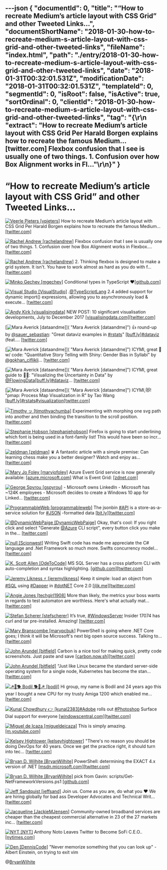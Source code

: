 ---json
{
  "documentId": 0,
  "title": "“How to recreate Medium’s article layout with CSS Grid” and other Tweeted Links…",
  "documentShortName": "2018-01-30-how-to-recreate-medium-s-article-layout-with-css-grid-and-other-tweeted-links",
  "fileName": "index.html",
  "path": "./entry/2018-01-30-how-to-recreate-medium-s-article-layout-with-css-grid-and-other-tweeted-links",
  "date": "2018-01-31T00:32:01.531Z",
  "modificationDate": "2018-01-31T00:32:01.531Z",
  "templateId": 0,
  "segmentId": 0,
  "isRoot": false,
  "isActive": true,
  "sortOrdinal": 0,
  "clientId": "2018-01-30-how-to-recreate-medium-s-article-layout-with-css-grid-and-other-tweeted-links",
  "tag": "{\r\n  \"extract\": \"How to recreate Medium’s article layout with CSS Grid          Per Harald Borgen explains how to recreate the famous Medium… [twitter.com] Flexbox confusion that I see is usually one of two things.          1. Confusion over how Box Alignment works in Fl...\"\r\n}"
}
---

# “How to recreate Medium’s article layout with CSS Grid” and other Tweeted Links…

[<img alt="Veerle Pieters [vpieters]" src="https://songhay.blob.core.windows.net/shared-social-twitter/vpieters.png">](http://t.co/A4ZEwCEPEs "Veerle Pieters [vpieters]") How to recreate Medium’s article layout with CSS Grid Per Harald Borgen explains how to recreate the famous Medium… [[twitter.com]](https://twitter.com/i/web/status/957991106716856320)

[<img alt="Rachel Andrew [rachelandrew]" src="https://songhay.blob.core.windows.net/shared-social-twitter/rachelandrew.jpg">](https://t.co/bnYdfVIAqQ "Rachel Andrew [rachelandrew]") Flexbox confusion that I see is usually one of two things. 1. Confusion over how Box Alignment works in Flexbox.… [[twitter.com]](https://twitter.com/i/web/status/953970716713586688)

[<img alt="Rachel Andrew [rachelandrew]" src="https://songhay.blob.core.windows.net/shared-social-twitter/rachelandrew.jpg">](https://t.co/bnYdfVIAqQ "Rachel Andrew [rachelandrew]") 2. Thinking flexbox is designed to make a grid system. It isn't. You have to work almost as hard as you do with f… [[twitter.com]](https://twitter.com/i/web/status/953971303547064321)

[<img alt="Minko Gechev [mgechev]" src="https://songhay.blob.core.windows.net/shared-social-twitter/mgechev.jpg">](https://t.co/7KvH8Bz1QN "Minko Gechev [mgechev]") Conditional types in TypeScript ❤[[github.com]](https://github.com/Microsoft/TypeScript/pull/21316)

[<img alt="Visual Studio [VisualStudio]" src="https://songhay.blob.core.windows.net/shared-social-twitter/VisualStudio.jpg">](http://t.co/OqnL9IGcUY "Visual Studio [VisualStudio]") .[@TypeScriptLang](http://twitter.com/TypeScriptLang) 2.4 added support for dynamic import() expressions, allowing you to asynchronously load &amp; execute… [[twitter.com]](https://twitter.com/i/web/status/955458788697563137)

[<img alt="Andy Kirk [visualisingdata]" src="https://songhay.blob.core.windows.net/shared-social-twitter/visualisingdata.jpg">](https://t.co/JAymqQeZJs "Andy Kirk [visualisingdata]") NEW POST: 10 significant visualisation developments, July to December 2017 [[visualisingdata.com]](http://www.visualisingdata.com/2018/01/10-significant-visualisation-developments-july-december-2017/)[[twitter.com]](https://twitter.com/visualisingdata/status/955379225757962241/photo/1)

[<img alt="Mara Averick [dataandme]" src="https://songhay.blob.core.windows.net/shared-social-twitter/dataandme.jpg">]( "Mara Averick [dataandme]") 👍 round-up by [@sauer_sebastian](http://twitter.com/sauer_sebastian): "Great dataviz examples in [#rstats](http://twitter.com/search?q=%23rstats)" [[buff.ly]](https://buff.ly/2DK0y6y)[#dataviz](http://twitter.com/search?q=%23dataviz) (feat.… [[twitter.com]](https://twitter.com/i/web/status/954077451075932160)

[<img alt="Mara Averick [dataandme]" src="https://songhay.blob.core.windows.net/shared-social-twitter/dataandme.jpg">]( "Mara Averick [dataandme]") ICYMI, great 📝 w/ code: "Quantitative Story Telling with Shiny: Gender Bias in Syllabi" by [@gokhan_ciflikli](http://twitter.com/gokhan_ciflikli)… [[twitter.com]](https://twitter.com/i/web/status/954051473159151616)

[<img alt="Mara Averick [dataandme]" src="https://songhay.blob.core.windows.net/shared-social-twitter/dataandme.jpg">]( "Mara Averick [dataandme]") ICYMI, great guide to 🤷‍♂️: "Visualizing the Uncertainty in Data" by [@FlowingData](http://twitter.com/FlowingData)[[buff.ly]](https://buff.ly/2CJzVNN)[#dataviz](http://twitter.com/search?q=%23dataviz)… [[twitter.com]](https://twitter.com/i/web/status/954115440690827264)

[<img alt="Mara Averick [dataandme]" src="https://songhay.blob.core.windows.net/shared-social-twitter/dataandme.jpg">]( "Mara Averick [dataandme]") ICYMI,😻! "pmap: Process Map Visualization in R" by Tao Wang [[buff.ly]](https://buff.ly/2DOgDs7)[#rstats](http://twitter.com/search?q=%23rstats)[#visualization](http://twitter.com/search?q=%23visualization)[[twitter.com]](https://twitter.com/dataandme/status/955564992291631105/photo/1)

[<img alt="Timothy ッ [timothyachumba]" src="https://songhay.blob.core.windows.net/shared-social-twitter/timothyachumba.jpg">](https://t.co/dgjaItNceX "Timothy ッ [timothyachumba]") Experimenting with morphing one svg path into another and then binding the transition to the scroll position. [[twitter.com]](https://twitter.com/timothyachumba/status/955364205313568768/video/1)

[<img alt="Stephanie Hobson [stephaniehobson]" src="https://songhay.blob.core.windows.net/shared-social-twitter/stephaniehobson.jpg">](http://t.co/2X9JuAEvtf "Stephanie Hobson [stephaniehobson]") Firefox is going to start underlining which font is being used in a font-family list! This would have been so incr… [[twitter.com]](https://twitter.com/i/web/status/955504654707703808)

[<img alt="zeldman [zeldman]" src="https://songhay.blob.core.windows.net/shared-social-twitter/zeldman.jpg">](https://t.co/wHwI77voyQ "zeldman [zeldman]") ♛ A fantastic article with a simple premise: Can learning chess make you a better designer? Watch and enjoy as… [[twitter.com]](https://twitter.com/i/web/status/955832601150926849)

[<img alt="Mary Jo Foley [maryjofoley]" src="https://songhay.blob.core.windows.net/shared-social-twitter/maryjofoley.png">](http://t.co/qJf6Vbi9nq "Mary Jo Foley [maryjofoley]") Azure Event Grid service is now generally available: [[azure.microsoft.com]](https://azure.microsoft.com/en-us/blog/announcing-the-general-availability-of-azure-event-grid/) What is Event Grid: [[zdnet.com]](http://www.zdnet.com/article/microsoft-takes-the-wraps-off-new-azure-event-grid-service/)

[<img alt="George Spyrou [gspyrou]" src="https://songhay.blob.core.windows.net/shared-social-twitter/gspyrou.png">](http://t.co/VOJ8n4rVyi "George Spyrou [gspyrou]") - Microsoft owns LinkedIn - Microsoft has ~124K employees - Microsoft decides to create a Windows 10 app for Linked… [[twitter.com]](https://twitter.com/i/web/status/953967422586998784)

[<img alt="ProgrammableWeb [programmableweb]" src="https://songhay.blob.core.windows.net/shared-social-twitter/programmableweb.png">](http://t.co/pDfB5xEP5E "ProgrammableWeb [programmableweb]") The jsonbin [#API](http://twitter.com/search?q=%23API) is a store-as-a-service solution for [#JSON](http://twitter.com/search?q=%23JSON) -formatted data [[bit.ly]](http://bit.ly/2Do2ph6)[[twitter.com]](https://twitter.com/programmableweb/status/951852587220860928/photo/1)

[<img alt="@DynamicWebPaige [DynamicWebPaige]" src="https://songhay.blob.core.windows.net/shared-social-twitter/DynamicWebPaige.jpg">](https://t.co/9mVw6msjov "@DynamicWebPaige [DynamicWebPaige]") Okay, that's cool: If you right click and select "Generate [@Azure](http://twitter.com/Azure) CLI script", every button click you make in the… [[twitter.com]](https://twitter.com/i/web/status/955733967185072128)

[<img alt="null [Scionwest]" src="https://songhay.blob.core.windows.net/shared-social-twitter/Scionwest.jpg">](https://t.co/8g6bjq4zfp "null [Scionwest]") Writing Swift code has made me appreciate the C# language and .Net Framework so much more. Swifts concurrency model… [[twitter.com]](https://twitter.com/i/web/status/953852689107963904)

[<img alt="K. Scott Allen [OdeToCode]" src="https://songhay.blob.core.windows.net/shared-social-twitter/OdeToCode.jpg">](http://t.co/Hmf56LfjnV "K. Scott Allen [OdeToCode]") MS SQL Server has a cross platform CLI with auto-completion and syntax highlighting. [[github.com]](https://github.com/dbcli/mssql-cli/)[[twitter.com]](https://twitter.com/OdeToCode/status/954727969704030208/photo/1)

[<img alt="Jeremy Likness ⚡️ [jeremylikness]" src="https://songhay.blob.core.windows.net/shared-social-twitter/jeremylikness.jpg">](https://t.co/IbLCTBQJ41 "Jeremy Likness ⚡️ [jeremylikness]") Keep it simple: load an object from [#SQL](http://twitter.com/search?q=%23SQL) using [#Dapper](http://twitter.com/search?q=%23Dapper) in [#dotNET](http://twitter.com/search?q=%23dotNET) Core 2.0 [[jlik.me]](https://jlik.me/cnf)[[twitter.com]](https://twitter.com/jeremylikness/status/955848645185810434/photo/1)

[<img alt="Angie Jones [techgirl1908]" src="https://songhay.blob.core.windows.net/shared-social-twitter/techgirl1908.jpg">](https://t.co/Y59L5ysudT "Angie Jones [techgirl1908]") More than likely, the metrics your boss wants in regards to test automaton are worthless. Here's what actually mat… [[twitter.com]](https://twitter.com/i/web/status/953982725731397632)

[<img alt="Stefan Scherer [stefscherer]" src="https://songhay.blob.core.windows.net/shared-social-twitter/stefscherer.jpg">](https://t.co/kQP9sKqxZX "Stefan Scherer [stefscherer]") It’s true, [#WindowsServer](http://twitter.com/search?q=%23WindowsServer) Insider 17074 has curl and tar pre-installed. Amazing! [[twitter.com]](https://twitter.com/stefscherer/status/953721851846459392/photo/1)

[<img alt="Mary Branscombe [marypcbuk]" src="https://songhay.blob.core.windows.net/shared-social-twitter/marypcbuk.jpg">](http://t.co/qmeWyOvZ7Z "Mary Branscombe [marypcbuk]") PowerShell is going where .NET Core goes; I think it will be Microsoft's next big open source success. Talking to… [[twitter.com]](https://twitter.com/i/web/status/954078627997642758)

[<img alt="John Arundel [bitfield]" src="https://songhay.blob.core.windows.net/shared-social-twitter/bitfield.jpeg">](https://t.co/OfjPk1VNvq "John Arundel [bitfield]") Carbon is a nice tool for making quick, pretty code screenshots. Just paste and save [[carbon.now.sh]](https://carbon.now.sh/)[[twitter.com]](https://twitter.com/bitfield/status/955091870534815745/photo/1)

[<img alt="John Arundel [bitfield]" src="https://songhay.blob.core.windows.net/shared-social-twitter/bitfield.jpeg">](https://t.co/OfjPk1VNvq "John Arundel [bitfield]") “Just like Linux became the standard server-side operating system for a single node, Kubernetes has become the stan… [[twitter.com]](https://twitter.com/i/web/status/954345703567917061)

[<img alt="☭🚀🐕 Bodil 🐕🚀☭ [bodil]" src="https://songhay.blob.core.windows.net/shared-social-twitter/bodil.jpg">](https://t.co/fI3Z8G3Ou6 "☭🚀🐕 Bodil 🐕🚀☭ [bodil]") Hi group, my name is Bodil and 24 years ago this year I bought a new CPU for my trusty Amiga 1200 which enabled me… [[twitter.com]](https://twitter.com/i/web/status/954786562973331456)

[<img alt="Kunal Chowdhury 👉 [kunal2383]" src="https://songhay.blob.core.windows.net/shared-social-twitter/kunal2383.jpg">](https://t.co/u7EfGBIizl "Kunal Chowdhury 👉 [kunal2383]")[#Adobe](http://twitter.com/search?q=%23Adobe) rolls out [#Photoshop](http://twitter.com/search?q=%23Photoshop) Surface Dial support for everyone [[windowscentral.com]](https://www.windowscentral.com/adobe-photoshop-rolls-out-surface-dial-support-everyone?utm_source=kunal-chowdhury.com&utm_medium=twitter)[[twitter.com]](https://twitter.com/kunal2383/status/955849592700047362/photo/1)

[<img alt="Miguel de Icaza [migueldeicaza]" src="https://songhay.blob.core.windows.net/shared-social-twitter/migueldeicaza.png">](https://t.co/W8ndBXhQVx "Miguel de Icaza [migueldeicaza]") This is simply amazing. [[m.youtube.com]](https://m.youtube.com/watch?v=P3Bd3HUMkyU&feature=youtu.be)

[<img alt="Kelsey Hightower [kelseyhightower]" src="https://songhay.blob.core.windows.net/shared-social-twitter/kelseyhightower.jpg">](https://t.co/34tXx3kx0x "Kelsey Hightower [kelseyhightower]") "There's no reason you should be doing DevOps for 40 years. Once we get the practice right, it should turn into tec… [[twitter.com]](https://twitter.com/i/web/status/956259862987489280)

[<img alt="Bryan D. Wilhite [BryanWilhite]" src="https://songhay.blob.core.windows.net/shared-social-twitter/BryanWilhite.jpeg">](http://t.co/UNdqV0Z1zz "Bryan D. Wilhite [BryanWilhite]") PowerShell: determining the EXACT 4.x version of .NET [[msdn.microsoft.com]](https://msdn.microsoft.com/en-us/library/hh925568%28v=vs.110%29.aspx?f=255&MSPPError=-2147217396)[[twitter.com]](https://twitter.com/BryanWilhite/status/874246255773396994/photo/1)

[<img alt="Bryan D. Wilhite [BryanWilhite]" src="https://songhay.blob.core.windows.net/shared-social-twitter/BryanWilhite.jpeg">](http://t.co/UNdqV0Z1zz "Bryan D. Wilhite [BryanWilhite]") pick from Gavin: scripts/Get-NetFrameworkVersions.ps1 [[github.com]](https://github.com/brianary/scripts/blob/master/Get-NetFrameworkVersions.ps1)

[<img alt="Jeff Sandquist [jeffsand]" src="https://songhay.blob.core.windows.net/shared-social-twitter/jeffsand.jpg">](https://t.co/Gvxwmks0Aj "Jeff Sandquist [jeffsand]") Join us. Come as you are, do what you ❤️ We are hiring globally for bad ass Developer Advocates and Technical Writ… [[twitter.com]](https://twitter.com/i/web/status/954899173425348610)

[<img alt="Jacqueline [JackieMJensen]" src="https://songhay.blob.core.windows.net/shared-social-twitter/JackieMJensen.jpg">](https://t.co/DYdE13nkCx "Jacqueline [JackieMJensen]") Community-owned broadband services are cheaper than the cheapest commercial alternative in 23 of the 27 markets inc… [[twitter.com]](https://twitter.com/i/web/status/955528744541843459)

[<img alt="NYT [NYT]" src="https://songhay.blob.core.windows.net/shared-social-twitter/NYT.jpeg">](http://t.co/uNuLzvSQhg "NYT [NYT]") Anthony Noto Leaves Twitter to Become SoFi C.E.O.. [[nytimes.com]](https://www.nytimes.com/2018/01/23/business/dealbook/anthony-noto-sofi-twitter.html?partner=rss&emc=rss)

[<img alt="Den [DennisCode]" src="https://songhay.blob.core.windows.net/shared-social-twitter/DennisCode.jpg">](https://t.co/uxtXFt815R "Den [DennisCode]") "Never memorize something that you can look up" - Albert Einstein, on trying to exit vim

@[BryanWilhite](https://twitter.com/BryanWilhite)
